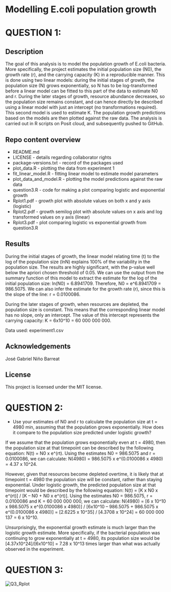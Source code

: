 # Modelling E.coli population growth

# QUESTION 1:  
## Description
The goal of this analysis is to model the population growth of E.coli bacteria. More specifically, the project estimates the initial population size (N0), the growth rate (r), and the carrying capacity (K) in a reproducible manner. This is done using two linear models: during the initial stages of growth, the population size (N) grows exponentially, so N has to be log-transformed before a linear model can be fitted to this part of the data to estimate N0 and r. During the later stages of growth, resource abundance decreases, so the population size remains constant, and can hence directly be described using a linear model with just an intercept (no transformations required). This second model is used to estimate K. The population growth predictions based on the models are then plotted against the raw data. The analysis is carried out in R scripts on Posit cloud, and subsequently pushed to GitHub.

## Repo content overview

* README.md
* LICENSE - details regarding collaborator rights
* package-versions.txt - record of the packages used
* plot_data.R - plotting the data from experiment 1
* fit_linear_model.R - fitting linear model to estimate model parameters
* plot_data_and_model.R - plotting the model predictions against the raw data
* question3.R - code for making a plot comparing logistic and exponential growth
* Rplot1.pdf - growth plot with absolute values on both x and y axis (logistic)
* Rplot2.pdf - growth semilog plot with absolute values on x axis and log transformed values on y axis (linear)
* Rplot3.pdf - plot comparing logistic vs exponential growth from question3.R

## Results

During the initial stages of growth, the linear model relating time (t) to the log of the population size (lnN) explains 100% of the variability in the population size. The results are highly significant, with the p-value well below the apriori chosen threshold of 0.05. We can use the output from the summary function of this model to extract the estimate for the log of the initial population size: ln(N0) = 6.8941709. Therefore, N0 = e^6.8941709 = 986.5075. We can also infer the estimate for the growth rate (r), since this is the slope of the line: r = 0.0100086.  

During the later stages of growth, when resources are depleted, the population size is constant. This means that the corresponding linear model has no slope, only an intercept. The value of this intercept represents the carrying capacity: K = 6x10^10 = 60 000 000 000.  

Data used: experiment1.csv   

## Acknowledgements
José Gabriel Niño Barreat

## License
This project is licensed under the MIT license.

# QUESTION 2:  

* Use your estimates of N0 and r to calculate the population size at t = 4980 min, assuming that the population grows exponentially. How does it compare to the population size predicted under logistic growth?  

If we assume that the population grows exponentially even at t = 4980, then the population size at that timepoint can be described by the following equation: N(t) = N0 x e^(rt). Using the estimates N0 = 986.5075 and r = 0.0100086, we can calculate: N(4980) = 986.5075 x e^(0.0100086 x 4980) = 4.37 x 10^24.  

However, given that resources become depleted overtime, it is likely that at timepoint t = 4980 the population size will be constant, rather than staying exponential. Under logistic growth, the predicted population size at that timepoint would be described by the following equation: N(t) = [K x N0 x e^(rt)] / [K – N0 + N0 x e^(rt)]. Using the estimates N0 = 986.5075, r = 0.0100086 and K = 60 000 000 000, we can calculate: N(4980) = [6 x 10^10 x 986.5075 x e^(0.0100086 x 4980)] / [6x10^10 – 986.5075 + 986.5075 x e^(0.0100086 x 4980)] = [2.6225 x 10^35] / [4.3708 x 10^24] = 60 000 000 137 = 6 x 10^10.  

Unsurprisingly, the exponential growth estimate is much larger than the logistic growth estimate. More specifically, if the bacterial population was continuing to grow exponentially at t = 4980, its population size would be [4.37x10^24]/[6x10^10] = 7.28 x 10^13 times larger than what was actually observed in the experiment.  

# QUESTION 3:  

![Q3_Rplot](https://github.com/tgbhujm/logistic_growth/assets/150151014/a8bd46da-4287-493e-8c46-f10f439b0b37)

